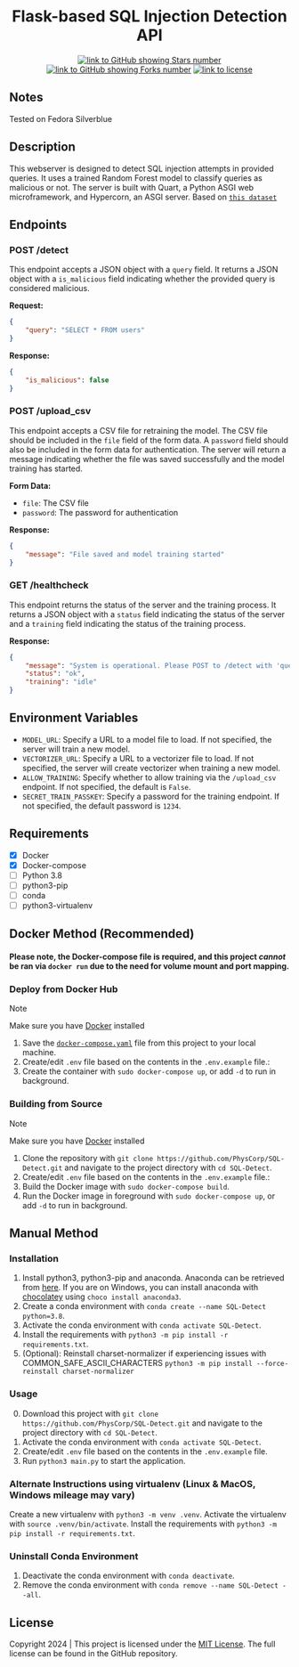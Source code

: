<h1 align="center">
  <strong>Flask-based SQL Injection Detection API</strong>
</h1>

<div align="center">
  
  <a href="https://github.com/PhysCorp/SQL-Detect">![link to GitHub showing Stars number](https://img.shields.io/github/stars/PhysCorp/SQL-Detect?style=social)</a>
  <a href="https://github.com/PhysCorp/SQL-Detect">![link to GitHub showing Forks number](https://img.shields.io/github/forks/PhysCorp/SQL-Detect?style=social)</a>
  <a href="https://github.com/PhysCorp/SQL-Detect/LICENSE">![link to license](https://img.shields.io/github/license/PhysCorp/SQL-Detect)</a>
 
</div>

## Notes
Tested on Fedora Silverblue

## Description
This webserver is designed to detect SQL injection attempts in provided queries. It uses a trained Random Forest model to classify queries as malicious or not. The server is built with Quart, a Python ASGI web microframework, and Hypercorn, an ASGI server. Based on [`this dataset`](https://www.kaggle.com/datasets/sajid576/sql-injection-dataset/data)

## Endpoints
### POST /detect
This endpoint accepts a JSON object with a `query` field. It returns a JSON object with a `is_malicious` field indicating whether the provided query is considered malicious.

**Request:**
```json
{
    "query": "SELECT * FROM users"
}
```

**Response:**
```json
{
    "is_malicious": false
}
```

### POST /upload_csv
This endpoint accepts a CSV file for retraining the model. The CSV file should be included in the `file` field of the form data. A `password` field should also be included in the form data for authentication. The server will return a message indicating whether the file was saved successfully and the model training has started.

**Form Data:**
- `file`: The CSV file
- `password`: The password for authentication

**Response:**
```json
{
    "message": "File saved and model training started"
}
```

### GET /healthcheck
This endpoint returns the status of the server and the training process. It returns a JSON object with a `status` field indicating the status of the server and a `training` field indicating the status of the training process.

**Response:**
```json
{
    "message": "System is operational. Please POST to /detect with 'query' to use the service.",
    "status": "ok",
    "training": "idle"
}
```

## Environment Variables
- `MODEL_URL`: Specify a URL to a model file to load. If not specified, the server will train a new model.
- `VECTORIZER_URL`: Specify a URL to a vectorizer file to load. If not specified, the server will create vectorizer when training a new model.
- `ALLOW_TRAINING`: Specify whether to allow training via the `/upload_csv` endpoint. If not specified, the default is `False`.
- `SECRET_TRAIN_PASSKEY`: Specify a password for the training endpoint. If not specified, the default password is `1234`.

## Requirements
- [X] Docker
- [X] Docker-compose
- [ ] Python 3.8
- [ ] python3-pip
- [ ] conda
- [ ] python3-virtualenv

## Docker Method (Recommended)

#### Please note, the Docker-compose file is required, and this project *cannot* be ran via `docker run` due to the need for volume mount and port mapping.

### Deploy from Docker Hub
> [!Note]
> Make sure you have [Docker](https://docs.docker.com/engine/install/) installed
1. Save the [`docker-compose.yaml`](https://raw.githubusercontent.com/PhysCorp/SQL-Detect/main/docker-compose.yaml) file from this project to your local machine.
2. Create/edit `.env` file based on the contents in the `.env.example` file.:
3. Create the container with `sudo docker-compose up`, or add `-d` to run in background.

### Building from Source
> [!Note]
> Make sure you have [Docker](https://docs.docker.com/engine/install/) installed
1. Clone the repository with `git clone https://github.com/PhysCorp/SQL-Detect.git` and navigate to the project directory with `cd SQL-Detect`.
2. Create/edit `.env` file based on the contents in the `.env.example` file.:
3. Build the Docker image with `sudo docker-compose build`.
4. Run the Docker image in foreground with `sudo docker-compose up`, or add `-d` to run in background.

## Manual Method
### Installation
1. Install python3, python3-pip and anaconda. Anaconda can be retrieved from [here](https://www.anaconda.com/products/individual). If you are on Windows, you can install anaconda with [chocolatey](https://chocolatey.org/) using `choco install anaconda3`.
2. Create a conda environment with `conda create --name SQL-Detect python=3.8`.
3. Activate the conda environment with `conda activate SQL-Detect`.
4. Install the requirements with `python3 -m pip install -r requirements.txt`.
5. (Optional): Reinstall charset-normalizer if experiencing issues with COMMON_SAFE_ASCII_CHARACTERS `python3 -m pip install --force-reinstall charset-normalizer`

### Usage
0. Download this project with `git clone https://github.com/PhysCorp/SQL-Detect.git` and navigate to the project directory with `cd SQL-Detect`.
1. Activate the conda environment with `conda activate SQL-Detect`.
2. Create/edit `.env` file based on the contents in the `.env.example` file.
3. Run `python3 main.py` to start the application.

### Alternate Instructions using virtualenv (Linux & MacOS, Windows mileage may vary)
Create a new virtualenv with `python3 -m venv .venv`.
Activate the virtualenv with `source .venv/bin/activate`.
Install the requirements with `python3 -m pip install -r requirements.txt`.

### Uninstall Conda Environment
1. Deactivate the conda environment with `conda deactivate`.
2. Remove the conda environment with `conda remove --name SQL-Detect --all`.

## License
Copyright 2024 | This project is licensed under the [MIT License](LICENSE). The full license can be found in the GitHub repository.
